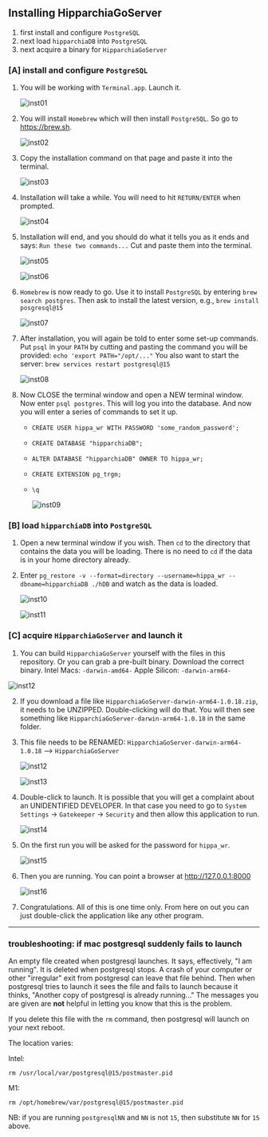 ## Installing HipparchiaGoServer

1. first install and configure `PostgreSQL`
1. next load `hipparchiaDB` into `PostgreSQL`
1. next acquire a binary for `HipparchiaGoServer`

### [A] install and configure `PostgreSQL`

1. You will be working with `Terminal.app`. Launch it.

   ![inst01](../gitimg/macos_homebrew/01_terminal.png)

2. You will install `Homebrew` which will then install `PostgreSQL`. So go to https://brew.sh.

   ![inst02](../gitimg/macos_homebrew/02_brew.png)

3. Copy the installation command on that page and paste it into the terminal.

   ![inst03](../gitimg/macos_homebrew/03_install_brew.png)

4. Installation will take a while. You will need to hit `RETURN/ENTER` when prompted.
   
   ![inst04](../gitimg/macos_homebrew/04_install_confirm.png)

5. Installation will end, and you should do what it tells you as it ends and says: `Run these two commands...` Cut and paste them into the terminal.
 
   ![inst05](../gitimg/macos_homebrew/05_install_ends.png)

   ![inst06](../gitimg/macos_homebrew/06_add_to_path.png)

6. `Homebrew` is now ready to go. Use it to install `PostgreSQL` by entering `brew search postgres`. Then ask to install the latest version, e.g., `brew install posgresql@15`

   ![inst07](../gitimg/macos_homebrew/07_install_psql.png)

7. After installation, you will again be told to enter some set-up commands. Put `psql` in your `PATH` by cutting and pasting the command you will be provided: `echo 'export PATH="/opt/..."`
You also want to start the server: `brew services restart postgresql@15`

   ![inst08](../gitimg/macos_homebrew/08_psqlpath_and_start.png)

8. Now CLOSE the terminal window and open a NEW terminal window. Now enter `psql postgres`. This will log you into the database. And now you will enter a series of commands to set it up.

   - `CREATE USER hippa_wr WITH PASSWORD 'some_random_password';`
   - `CREATE DATABASE "hipparchiaDB";`
   - `ALTER DATABASE "hipparchiaDB" OWNER TO hippa_wr;`
   - `CREATE EXTENSION pg_trgm;`
   - `\q`
   
     ![inst09](../gitimg/macos_homebrew/09_inside_psql.png)
   
### [B] load `hipparchiaDB` into `PostgreSQL`

1. Open a new terminal window if you wish. Then `cd` to the directory that contains the
   data you will be loading. There is no need to `cd` if the data is in your home directory already. 

2. Enter `pg_restore -v --format=directory --username=hippa_wr --dbname=hipparchiaDB ./hDB` and watch as the data is loaded.

   ![inst10](../gitimg/macos_homebrew/10_loading.png)

   ![inst11](../gitimg/macos_homebrew/11_load_ends.png)

### [C] acquire `HipparchiaGoServer` and launch it

1. You can build `HipparchiaGoServer` yourself with the files in this repository. Or you can grab a pre-built binary. Download the correct binary. Intel Macs: `-darwin-amd64-` Apple Silicon: `-darwin-arm64-`

![inst12](../gitimg/windows/16_getbinary.png)

2. If you download a file like `HipparchiaGoServer-darwin-arm64-1.0.18.zip`, it needs to be UNZIPPED. Double-clicking will do that. You will then see something like `HipparchiaGoServer-darwin-arm64-1.0.18` in the same folder.

3. This file needs to be RENAMED: `HipparchiaGoServer-darwin-arm64-1.0.18` --> `HipparchiaGoServer`

   ![inst12](../gitimg/macos_homebrew/12_renamea.png)

   ![inst13](../gitimg/macos_homebrew/13_renameb.png)

4. Double-click to launch. It is possible that you will get a complaint about an UNIDENTIFIED DEVELOPER. In that case you need to go to `System Settings` -> `Gatekeeper` -> `Security` and then allow this application to run.

   ![inst14](../gitimg/macos_homebrew/14_gatekeeper.png)

5. On the first run you will be asked for the password for `hippa_wr`.

   ![inst15](../gitimg/macos_homebrew/15_firstrun.png)

6. Then you are running. You can point a browser at http://127.0.0.1:8000

   ![inst16](../gitimg/macos_homebrew/16_running.png)

7. Congratulations. All of this is one time only. From here on out you can just double-click the application like any other program.


--- 

### troubleshooting: if mac postgresql suddenly fails to launch

An empty file created when postgresql launches. It says, effectively, "I am running".
It is deleted when postgresql stops.
A crash of your computer or other "irregular" exit from postgresql can leave that file behind.
Then when postgresql tries to launch it sees the file and fails to launch because it thinks,
"Another copy of postgresql is already running..." The messages you are given are **not** helpful
in letting you know that this is the problem.

If you delete this file with the `rm` command, then postgresql will launch on your next reboot.

The location varies:

Intel:

`rm /usr/local/var/postgresql@15/postmaster.pid`

M1:

`rm /opt/homebrew/var/postgresql@15/postmaster.pid`

NB: if you are running `postgresqlNN` and `NN` is not `15`, then substitute `NN` for `15` above.